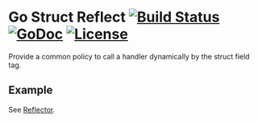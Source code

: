 # Go Struct Reflect [![Build Status](https://github.com/xgfone/go-structs/actions/workflows/go.yml/badge.svg)](https://github.com/xgfone/go-structs/actions/workflows/go.yml) [![GoDoc](https://pkg.go.dev/badge/github.com/xgfone/go-structs)](https://pkg.go.dev/github.com/xgfone/go-structs) [![License](https://img.shields.io/badge/License-Apache%202.0-blue.svg?style=flat-square)](https://raw.githubusercontent.com/xgfone/go-structs/master/LICENSE)

Provide a common policy to call a handler dynamically by the struct field tag.

## Example

See [Reflector](https://pkg.go.dev/github.com/xgfone/go-structs/#example-Reflector).
